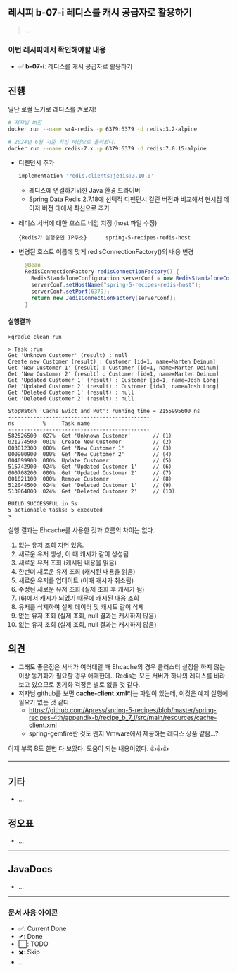 ## 레시피 b-07-i 레디스를 캐시 공급자로 활용하기

> ...

### 이번 레시피에서 확인해야할  내용

* ✅ **b-07-i**:  레디스를 캐시 공급자로 활용하기

  

  


## 진행

일단 로컬 도커로 레디스를 켜보자!

```bash
# 저자님 버전
docker run --name sr4-redis -p 6379:6379 -d redis:3.2-alpine
```

```bash
# 2024년 6월 기준 최신 버전으로 올려봤다.
docker run --name redis-7.x -p 6379:6379 -d redis:7.0.15-alpine
```



* 디펜던시 추가

  ```groovy
  implementation 'redis.clients:jedis:3.10.0'
  ```

  * 레디스에 연결하기위한 Java 환경 드라이버
  * Spring Data Redis 2.7.18에 선택적 디펜던시 걸린 버전과 비교해서 현시점 메이저 버전 대에서 최신으로 추가

* 레디스 서버에 대한 호스트 네임 지정 (host 파일 수정)

  ```
  {Redis가 실행중인 IP주소}      spring-5-recipes-redis-host
  ```

* 변경된 호스트 이름에 맞게 redisConnectionFactory()의 내용 변경

  ```java
    @Bean
    RedisConnectionFactory redisConnectionFactory() {
      RedisStandaloneConfiguration serverConf = new RedisStandaloneConfiguration();
      serverConf.setHostName("spring-5-recipes-redis-host");
      serverConf.setPort(6379);
      return new JedisConnectionFactory(serverConf);
    }
  ```

  

#### 실행결과

```
>gradle clean run

> Task :run
Get 'Unknown Customer' (result) : null
Create new Customer (result) : Customer [id=1, name=Marten Deinum]
Get 'New Customer 1' (result) : Customer [id=1, name=Marten Deinum]
Get 'New Customer 2' (result) : Customer [id=1, name=Marten Deinum]
Get 'Updated Customer 1' (result) : Customer [id=1, name=Josh Long]
Get 'Updated Customer 2' (result) : Customer [id=1, name=Josh Long]
Get 'Deleted Customer 1' (result) : null
Get 'Deleted Customer 2' (result) : null

StopWatch 'Cache Evict and Put': running time = 2155995600 ns
---------------------------------------------
ns         %     Task name
---------------------------------------------
582526500  027%  Get 'Unknown Customer'       // (1)
021274500  001%  Create New Customer          // (2)
003812300  000%  Get 'New Customer 1'         // (3)
000900900  000%  Get 'New Customer 2'         // (4)
004099900  000%  Update Customer              // (5)
515742900  024%  Get 'Updated Customer 1'     // (6)
000708200  000%  Get 'Updated Customer 2'     // (7)
001021100  000%  Remove Customer              // (8)
512044500  024%  Get 'Deleted Customer 1'     // (9)
513864800  024%  Get 'Deleted Customer 2'     // (10)

BUILD SUCCESSFUL in 5s
5 actionable tasks: 5 executed
>
```

실행 결과는 Ehcache를 사용한 것과 흐름의 차이는 없다. 

1. 없는 유저 조회 지연 있음.
2. 새로운 유저 생성, 이 때 캐시가 같이 생성됨
3. 새로운 유저 조회 (캐시된 내용을 읽음)
4. 한번더 새로운 유저 조회 (캐시된 내용을 읽음)
5. 새로운 유저를 업데이트 (이때 캐시가 취소됨)
6. 수정된 새로운 유저 조회 (실제 조회 후 캐시가 됨)
7. (6)에서 캐시가 되었기 때문에 캐시된 내용 조회
8. 유저를 삭제하여 실제 데이터 및 캐시도 같이 삭제
9. 없는 유저 조회 (실제 조회, null 결과는 캐시하지 않음)
10. 없는 유저 조회 (실제 조회, null 결과는 캐시하지 않음)




## 의견

* 그래도 좋은점은 서버가 여러대일 때 Ehcache의 경우 클러스터 설정을 하지 않는 이상 동기화가 필요할 경우 애매한데.. Redis는 모든 서버가 하나의 레디스를 바라보고 있으므로 동기화 걱정은 별로 없을 것 같다.
* 저자님 github를 보면 **cache-client.xml**라는 파일이 있는데, 이것은 예제 실행에 필요가 없는 것 같다.
  * https://github.com/Apress/spring-5-recipes/blob/master/spring-recipes-4th/appendix-b/recipe_b_7_i/src/main/resources/cache-client.xml
  * spring-gemfire란 것도 왠지 Vmware에서 제공하는 레디스 상품 같음...?




이제 부록 B도 한번 다 보았다. 도움이 되는 내용이였다. 👍👍👍




---

## 기타

* ...

  

## 정오표

* ...
  


---

## JavaDocs

* ...



---

### 문서 사용 아이콘

* ✅: Current Done
* ✔: Done
* ⬜: TODO
* ✖️: Skip
* ...

